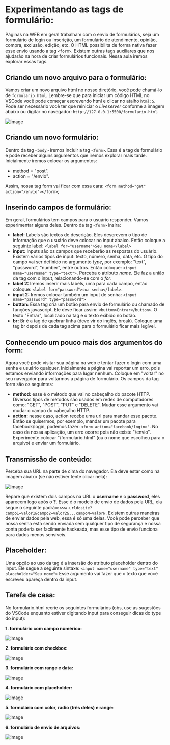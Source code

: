 # Experimentando as tags de formulário:

Páginas na WEB em geral trabalham com o envio de formulários, seja um formulário de login ou inscrição, um formulário de atendimento, opinião, compra, exclusão, edição, etc. O HTML possibilita de forma nativa fazer esse envio usando a tag `<form>`. Existem outras tags auxiliares que nos ajudarão na hora de criar formulários funcionais. Nessa aula iremos explorar essas tags.

## Criando um novo arquivo para o formulário:

Vamos criar um novo arquivo html no nosso diretório, você pode chamá-lo de `formulario.html`. Lembre-se que para iniciar um código HTML no VSCode você pode começar escrevendo html e clicar no atalho `html:5`. Pode ser necessário você ter que reiniciar o _Liveserver_ conforme a imagem abaixo ou digitar no navegador: `http://127.0.0.1:5500/formulario.html`.

![image](https://github.com/Johnvasc/GTi_Capacitacao/assets/39773960/3ddcd078-19ba-4223-b6f3-1f3797a9bc7f)

## Criando um novo formulário:

Dentro da tag `<body>` iremos incluir a tag `<form>`. Essa é a tag de formulário e pode receber alguns argumentos que iremos explorar mais tarde. Inicialmente iremos colocar os argumentos:
+ method = "post".
+ action = "/envio".
  
Assim, nossa tag form vai ficar com essa cara: `<form method="get" action="/envio"></form>`;

## Inserindo campos de formulário:

Em geral, formulários tem campos para o usuário responder. Vamos experimentar alguns deles. Dentro da tag `<form>` insira:
+ **label:** Labels são textos de descrição. Eles descrevem o tipo de informação que o usuário deve colocar no input abaixo. Então coloque a seguinte label: `<label for="username">Seu nome</label>`
+ **input:** Inputs são os campos que receberão as respostas do usuário. Existem vários tipos de input: texto, número, senha, data, etc. O tipo do campo vai ser definido no argumento _type_, por exemplo: "text", "password", "number", entre outros. Então coloque: `<input name="username" type="text">`. Perceba o atributo _name_. Ele faz a união da tag com o input, relacionando-se com o _for_.
+ **label 2:** Iremos inserir mais labels, uma para cada campo, então coloque: `<label for="password">sua senha</label>`.
+ **input 2:** Iremos colocar também um input de senha: `<input name="password" type="password">` 
+ **button:** Essa tag cria um botão para envio de formulário ou chamado de funções javascript. Ele deve ficar assim: `<button>Entrar</button>`. O texto "Entrar", localizado na tag é o texto exibido no botão.
+ **br:** Br é a tag de quebrar linha (deve vir do inglês, break). Coloque uma tag br depois de cada tag acima para o formulário ficar mais legível.

## Conhecendo um pouco mais dos argumentos do form:

Agora você pode visitar sua página na web e tentar fazer o login com uma senha e usuário qualquer. Inicialmente a página vai reportar um erro, pois estamos enviando informações para lugar nenhum. Coloque em "voltar" no seu navegador para voltarmos a página de formulário. Os campos da tag form são os seguintes:
+ **method:** esse é o método que vai no cabeçalho do pacote HTTP. Diversos tipos de métodos são usados em redes de computadores como: "GET", "POST", "PUT" e "DELETE". Mudar esse argumento vai mudar o campo do cabeçalho HTTP.
+ **action:** nesse caso, action recebe uma url para mandar esse pacote. Então se quisermos, por exemplo, mandar um pacote para facebook/login, podemos fazer: `<form action="facebook/login>"`. No caso da nossa aplicação, um erro ocorre pois não existe "/envio". Experimente colocar "/formulario.html" (ou o nome que escolheu para o arquivo) e enviar um formulário.

## Transmissão de conteúdo:

Perceba sua URL na parte de cima do navegador. Ela deve estar como na imagem abaixo (se não estiver tente clicar nela):

![image](https://github.com/Johnvasc/GTi_Capacitacao/assets/39773960/91272e0a-b406-4e65-aba3-036bf76ca02c)

Repare que existem dois campos na URL o **username** e o **password**, eles aparecem logo após o **?**. Esse é o modelo de envio de dados pela URL, ela segue o seguinte padrão: `www.urldosite?campo1=valor1&campo2=valor2&...campoN=valorN`. Existem outras maneiras de enviar dados pela web, essa é só uma delas. Você pode perceber que nossa senha esta sendo enviada sem qualquer tipo de segurança e nossa conta poderia ser facilmente hackeada, mas esse tipo de envio funciona para dados menos sensíveis.

## Placeholder:

Uma opção ao uso da tag <label> é a insersão do atributo placeholder dentro do input. Ele segue a seguinte sintaxe: `<input name="username" type="text" placeholder="Seu nome">` Esse argumento vai fazer que o texto que você escreveu apareça dentro da input.


## Tarefa de casa:
No formulario.html recrie os seguintes formulários (obs, use as sugestões do VSCode enquanto estiver digitando input para conseguir dicas do type do input):

**1. formulário com campo numérico:**

![image](https://github.com/Johnvasc/GTi_Capacitacao/assets/39773960/66cb5a22-a6b9-4223-9743-2985ed226bc4)

**2. formulário com checkbox:**

![image](https://github.com/Johnvasc/GTi_Capacitacao/assets/39773960/605a3002-f700-43ef-91fb-3c59d97f8420)

**3. formulário com range e data:**

![image](https://github.com/Johnvasc/GTi_Capacitacao/assets/39773960/7314b54f-0034-496e-8a69-a92be439d6de)

**4. formulário com placeholder:**

![image](https://github.com/Johnvasc/GTi_Capacitacao/assets/39773960/36f684a0-6898-427b-a1e5-f09390cbe35d)

**5. formulário com color, radio (três deles) e range:**

![image](https://github.com/Johnvasc/GTi_Capacitacao/assets/39773960/219ecfaf-be08-44e5-a8b9-5f7c592d8ead)

**6. formulário de envio de arquivos:**

![image](https://github.com/Johnvasc/GTi_Capacitacao/assets/39773960/415dea2e-190d-4060-addb-9afe081c1685)

